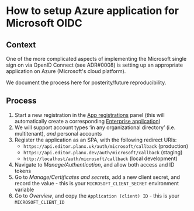 # How to setup Azure application for Microsoft OIDC

## Context

One of the more complicated aspects of implementing the Microsoft single sign on via OpenID Connect (see ADR#0008) is setting up an appropriate application on Azure (Microsoft's cloud platform).

We document the process here for posterity/future reproducibility.

## Process 

1. Start a new registration in the [App registrations](https://portal.azure.com/#view/Microsoft_AAD_RegisteredApps/ApplicationsListBlade) panel (this will automatically create a corresponding [Enterprise application](https://portal.azure.com/#view/Microsoft_AAD_IAM/StartboardApplicationsMenuBlade/~/AppAppsPreview))
2. We will support account types ‘in any organizational directory’ (i.e. multitenant), *and* personal accounts
3. Register the application as an SPA, with the following redirect URIs:
    -  `https://api.editor.planx.uk/auth/microsoft/callback` (production)
    -  `https://api.editor.planx.dev/auth/microsoft/callback` (staging)
    -  `http://localhost/auth/microsoft/callback` (local development)
3. Navigate to *Manage/Authentication*, and allow both access and ID tokens
4. Go to *Manage/Certificates and secrets*, add a new client secret, and record the value - this is your `MICROSOFT_CLIENT_SECRET` environment variable
5. Go to *Overview*, and copy the `Application (client) ID` - this is your `MICROSOFT_CLIENT_ID`